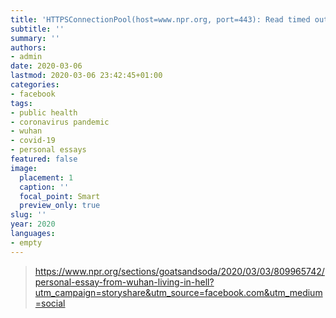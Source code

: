 ```yaml
---
title: 'HTTPSConnectionPool(host=www.npr.org, port=443): Read timed out. ...'
subtitle: ''
summary: ''
authors:
- admin
date: 2020-03-06
lastmod: 2020-03-06 23:42:45+01:00
categories:
- facebook
tags:
- public health
- coronavirus pandemic
- wuhan
- covid-19
- personal essays
featured: false
image:
  placement: 1
  caption: ''
  focal_point: Smart
  preview_only: true
slug: ''
year: 2020
languages:
- empty
---
```


> https://www.npr.org/sections/goatsandsoda/2020/03/03/809965742/personal-essay-from-wuhan-living-in-hell?utm_campaign=storyshare&utm_source=facebook.com&utm_medium=social